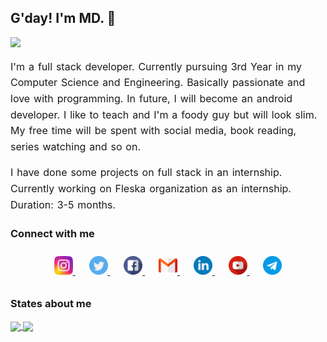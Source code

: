<!-- @format -->
<!--
<p align="center">
   <img src="./img/developer1.png" alt="Call me MD!" width="200" height="200"  />
</p> -->

<!-- <p style="font-size : 40px" align="center"> -->

## G'day! I'm MD. &#x1F44B;

<!-- </p> -->
<p>
  <a href="https://github.com/MohamedJakkariya/github-readme-stats">
    <img src="https://user-images.githubusercontent.com/20175372/87330405-d1fbc500-c538-11ea-8dca-55854d681b31.gif"/>
  </a>
</p>

<p style="line-height:1.6; word-spacing: 1.4px; font-size:16px;">
    I'm a full stack developer. Currently pursuing 3rd Year in my Computer Science and Engineering. Basically passionate and love with programming. In future, I will become an android developer. I like to teach and I'm a foody guy but will look slim. My free time will be spent with social media, book reading, series watching and so on.
</p>

<p style="line-height:1.6; word-spacing: 1.4px; font-size:16px;">I have done some projects on full stack in an internship. Currently working on Fleska organization as an internship. Duration: 3-5 months.
</p>

### Connect with me

<p align="center" style="padding:10px 0">
    <a href="#" style="padding:0 5px">
        <img src="./img/social_media/instagram.png" width="30">
    </a>&nbsp;&nbsp;
     <a href="#" style="padding:0 5px">
        <img src="./img/social_media/twitter.png" width="30">
    </a>&nbsp;&nbsp;
     <a href="#" style="padding:0 5px">
        <img src="./img/social_media/facebook.png" width="30">
    </a>&nbsp;&nbsp;
     <a href="#" style="padding:0 5px">
        <img src="./img/social_media/gmail.png" width="30">
    </a>&nbsp;&nbsp;
     <a href="#" style="padding:0 5px">
        <img src="./img/social_media/linkedin.png" width="30">
    </a>&nbsp;&nbsp;
     <a href="#" style="padding:0 5px">
        <img src="./img/social_media/youtube.png" width="30">
    </a>&nbsp;&nbsp;
     <a href="#" style="padding:0 5px">
        <img src="./img/social_media/telegram.png" width="30">
    </a>
</p>

### States about me

<a href="https://github.com/MohamedJakkariya/github-readme-stats">
  <img align="center" src="https://github-readme-stats.vercel.app/api?username=MohamedJakkariya&count_private=true&show_icons=true&theme=vue&custom_title=Mdjack's%20statistics&hide=prs" />
</a>

<!-- Language cards  -->
<a href="https://github.com/MohamedJakkariya/github-readme-stats">
  <img align="center" src="https://github-readme-stats.vercel.app/api/top-langs/?username=MohamedJakkariya&layout=compact&langs_count=8" />
</a>
<!--
**MohamedJakkariya/MohamedJakkariya** is a ✨ _special_ ✨ repository because its `README.md` (this file) appears on your GitHub profile.

Here are some ideas to get you started:

-  🔭 I’m currently working on ...
-  🌱 I’m currently learning ...
-  👯 I’m looking to collaborate on ...
-  🤔 I’m looking for help with ...
-  💬 Ask me about ...
-  📫 How to reach me: ...
-  😄 Pronouns: ...
-  ⚡ Fun fact: ...
   -->
